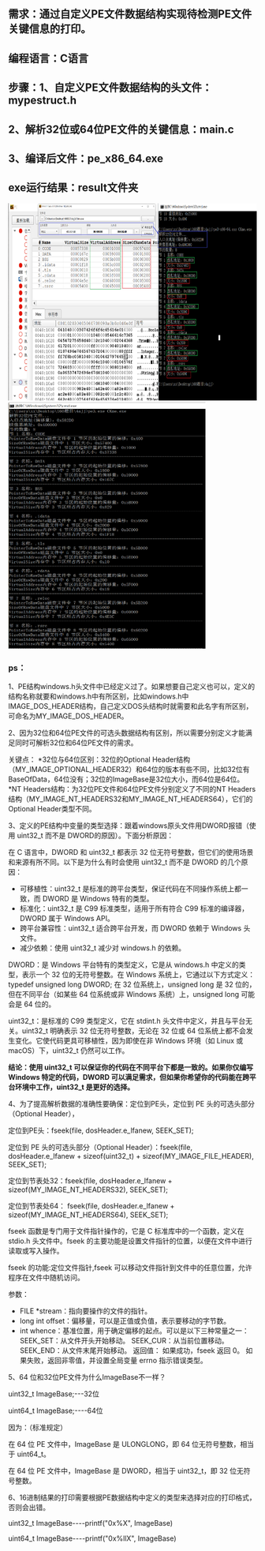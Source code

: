 ## 需求：通过自定义PE文件数据结构实现待检测PE文件关键信息的打印。
## 编程语言：C语言
## 步骤：1、自定义PE文件数据结构的头文件：mypestruct.h
##       2、解析32位或64位PE文件的关键信息：main.c
##       3、编译后文件：pe_x86_64.exe
## exe运行结果：result文件夹


<img src="./result/32位PE文件.png" alt="32位PE文件" width="700" height="400">

<img src="./result/32位PE文件修改打印结果.png" alt="32位PE文件" width="400" height="500">



### ps：
1、PE结构windows.h头文件中已经定义过了。如果想要自己定义也可以，定义的结构名称就要和windows.h中有所区别，比如windows.h中IMAGE_DOS_HEADER结构，自己定义DOS头结构时就需要和此名字有所区别，可命名为MY_IMAGE_DOS_HEADER。

2、因为32位和64位PE文件的可选头数据结构有区别，所以需要分别定义才能满足同时可解析32位和64位PE文件的需求。

关键点：
*32位与64位区别：32位的Optional Header结构（MY_IMAGE_OPTIONAL_HEADER32）和64位的版本有些不同，比如32位有BaseOfData，64位没有；32位的ImageBase是32位大小，而64位是64位。
*NT Headers结构：为32位PE文件和64位PE文件分别定义了不同的NT Headers结构（MY_IMAGE_NT_HEADERS32和MY_IMAGE_NT_HEADERS64），它们的Optional Header类型不同。

3、定义的PE结构中变量的类型选择：跟着windows原头文件用DWORD报错（使用 uint32_t 而不是 DWORD的原因）。下面分析原因：

在 C 语言中，DWORD 和 uint32_t 都表示 32 位无符号整数，但它们的使用场景和来源有所不同。以下是为什么有时会使用 uint32_t 而不是 DWORD 的几个原因：
* 可移植性：uint32_t 是标准的跨平台类型，保证代码在不同操作系统上都一致，而 DWORD 是 Windows 特有的类型。
* 标准化：uint32_t 是 C99 标准类型，适用于所有符合 C99 标准的编译器，DWORD 属于 Windows API。
* 跨平台兼容性：uint32_t 适合跨平台开发，而 DWORD 依赖于 Windows 头文件。
* 减少依赖：使用 uint32_t 减少对 windows.h 的依赖。

DWORD：是 Windows 平台特有的类型定义，它是从 windows.h 中定义的类型，表示一个 32 位的无符号整数。在 Windows 系统上，它通过以下方式定义：
typedef unsigned long DWORD;
在 32 位系统上，unsigned long 是 32 位的，但在不同平台（如某些 64 位系统或非 Windows 系统）上，unsigned long 可能会是 64 位的。

uint32_t：是标准的 C99 类型定义，它在 stdint.h 头文件中定义，并且与平台无关。uint32_t 明确表示 32 位无符号整数，无论在 32 位或 64 位系统上都不会发生变化。它使代码更具可移植性，因为即使在非 Windows 环境（如 Linux 或 macOS）下，uint32_t 仍然可以工作。

**结论：使用 uint32_t 可以保证你的代码在不同平台下都是一致的。如果你仅编写 Windows 特定的代码，DWORD 可以满足需求，但如果你希望你的代码能在跨平台环境中工作，uint32_t 是更好的选择。**

4、为了提高解析数据的准确性要确保：定位到PE头，定位到 PE 头的可选头部分（Optional Header），

定位到PE头：fseek(file, dosHeader.e_lfanew, SEEK_SET);

定位到 PE 头的可选头部分（Optional Header）：fseek(file, dosHeader.e_lfanew + sizeof(uint32_t) + sizeof(MY_IMAGE_FILE_HEADER), SEEK_SET);

定位到节表处32：fseek(file, dosHeader.e_lfanew + sizeof(MY_IMAGE_NT_HEADERS32), SEEK_SET);

定位到节表处64： fseek(file, dosHeader.e_lfanew + sizeof(MY_IMAGE_NT_HEADERS64), SEEK_SET);

fseek 函数是专门用于文件指针操作的，它是 C 标准库中的一个函数，定义在 stdio.h 头文件中。fseek 的主要功能是设置文件指针的位置，以便在文件中进行读取或写入操作。

fseek 的功能:定位文件指针,fseek 可以移动文件指针到文件中的任意位置，允许程序在文件中随机访问。

参数：
* FILE *stream：指向要操作的文件的指针。
* long int offset：偏移量，可以是正值或负值，表示要移动的字节数。
* int whence：基准位置，用于确定偏移的起点。可以是以下三种常量之一：
SEEK_SET：从文件开头开始移动。
SEEK_CUR：从当前位置移动。
SEEK_END：从文件末尾开始移动。
返回值：
      如果成功，fseek 返回 0。
      如果失败，返回非零值，并设置全局变量 errno 指示错误类型。

5、64 位和32位PE文件为什么ImageBase不一样？

uint32_t ImageBase;---32位

uint64_t ImageBase;----64位

因为：（标准规定）

在 64 位 PE 文件中，ImageBase 是 ULONGLONG，即 64 位无符号整数，相当于 uint64_t。

在 64 位 PE 文件中，ImageBase 是 DWORD，相当于 uint32_t，即 32 位无符号整数。

6、16进制结果的打印需要根据PE数据结构中定义的类型来选择对应的打印格式，否则会出错。

uint32_t ImageBase----printf("0x%X", ImageBase)

uint64_t ImageBase----printf("0x%llX", ImageBase)



